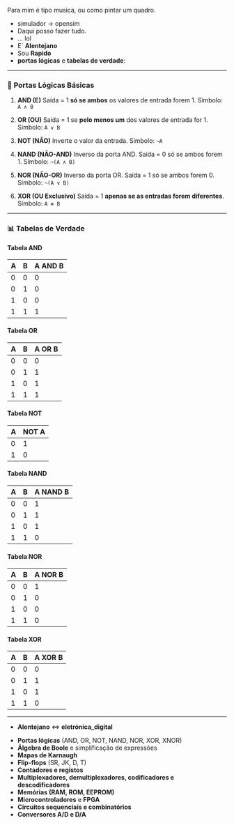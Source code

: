 Para mim é tipo musica, ou como pintar um quadro.
- simulador -> opensim
- Daqui posso fazer tudo.
- ... lol
- E´ __Alentejano__
- Sou __Rapido__
- **portas lógicas** e **tabelas de verdade**:

---

### 🔌 **Portas Lógicas Básicas**

1. **AND (E)**
   Saída = 1 **só se ambos** os valores de entrada forem 1.
   Símbolo: `A ∧ B`

2. **OR (OU)**
   Saída = 1 se **pelo menos um** dos valores de entrada for 1.
   Símbolo: `A ∨ B`

3. **NOT (NÃO)**
   Inverte o valor da entrada.
   Símbolo: `¬A`

4. **NAND (NÃO-AND)**
   Inverso da porta AND.
   Saída = 0 só se ambos forem 1.
   Símbolo: `¬(A ∧ B)`

5. **NOR (NÃO-OR)**
   Inverso da porta OR.
   Saída = 1 só se ambos forem 0.
   Símbolo: `¬(A ∨ B)`

6. **XOR (OU Exclusivo)**
   Saída = 1 **apenas se as entradas forem diferentes**.
   Símbolo: `A ⊕ B`

---

### 📊 **Tabelas de Verdade**

#### Tabela AND

| A | B | A AND B |
| - | - | ------- |
| 0 | 0 | 0       |
| 0 | 1 | 0       |
| 1 | 0 | 0       |
| 1 | 1 | 1       |

#### Tabela OR

| A | B | A OR B |
| - | - | ------ |
| 0 | 0 | 0      |
| 0 | 1 | 1      |
| 1 | 0 | 1      |
| 1 | 1 | 1      |

#### Tabela NOT

| A | NOT A |
| - | ----- |
| 0 | 1     |
| 1 | 0     |

#### Tabela NAND

| A | B | A NAND B |
| - | - | -------- |
| 0 | 0 | 1        |
| 0 | 1 | 1        |
| 1 | 0 | 1        |
| 1 | 1 | 0        |

#### Tabela NOR

| A | B | A NOR B |
| - | - | ------- |
| 0 | 0 | 1       |
| 0 | 1 | 0       |
| 1 | 0 | 0       |
| 1 | 1 | 0       |

#### Tabela XOR

| A | B | A XOR B |
| - | - | ------- |
| 0 | 0 | 0       |
| 0 | 1 | 1       |
| 1 | 0 | 1       |
| 1 | 1 | 0       |

---
- __Alentejano__ <=> __eletrónica_digital__

* **Portas lógicas** (AND, OR, NOT, NAND, NOR, XOR, XNOR)
* **Álgebra de Boole** e simplificação de expressões
* **Mapas de Karnaugh**
* **Flip-flops** (SR, JK, D, T)
* **Contadores e registos**
* **Multiplexadores, demultiplexadores, codificadores e descodificadores**
* **Memórias (RAM, ROM, EEPROM)**
* **Microcontroladores** e **FPGA**
* **Circuitos sequenciais e combinatórios**
* **Conversores A/D e D/A**

